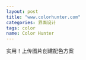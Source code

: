 ```yaml
---
layout: post
title: "www.colorhunter.com"
categories: 界面设计
tags: color
name: Color Hunter
---
```

实用！上传图片创建配色方案
<!--break-->
